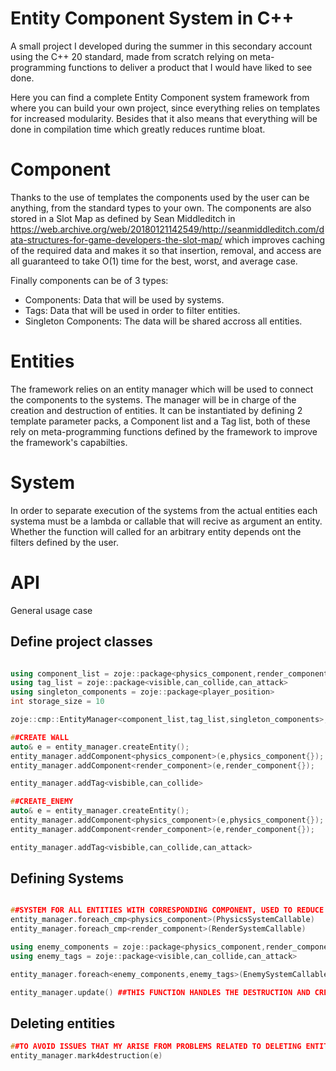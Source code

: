 # Entity Component System in C++

A small project I developed during the summer in this secondary account using the C++ 20 standard, made from scratch relying on meta-programming functions to deliver a product that I would have liked to see done. 

Here you can find a complete Entity Component system framework from where you can build your own project, since everything relies on templates for increased modularity. Besides that it also means that everything will be done in compilation time which greatly reduces runtime bloat.

# Component

Thanks to the use of templates the components used by the user can be anything, from the standard types to your own. The components are also stored in a Slot Map as defined by Sean Middleditch in https://web.archive.org/web/20180121142549/http://seanmiddleditch.com/data-structures-for-game-developers-the-slot-map/ which improves caching of the required data and makes it so that insertion, removal, and access are all guaranteed to take O(1) time for the best, worst, and average case. 

Finally components can be of 3 types:

* Components: Data that will be used by systems.
* Tags: Data that will be used in order to filter entities.
* Singleton Components: The data will be shared accross all entities.

# Entities

The framework relies on an entity manager which will be used to connect the components to the systems. The manager will be in charge of the creation and destruction of entities. It can be instantiated by defining 2 template parameter packs, a Component list and a Tag list, both of these rely on meta-programming functions defined by the framework to improve the framework's capabilties.

# System

In order to separate execution of the systems from the actual entities each systema must be a lambda or callable that will recive as argument an entity. Whether the function will called for an arbitrary entity depends ont the filters defined by the user.

# API
General usage case


## Define project classes 
```cpp

using component_list = zoje::package<physics_component,render_component>
using tag_list = zoje::package<visible,can_collide,can_attack>
using singleton_components = zoje::package<player_position>
int storage_size = 10

zoje::cmp::EntityManager<component_list,tag_list,singleton_components>,size> entity_manager = {}

##CREATE WALL
auto& e = entity_manager.createEntity();
entity_manager.addComponent<physics_component>(e,physics_component{});
entity_manager.addComponent<render_component>(e,render_component{});

entity_manager.addTag<visbible,can_collide>

##CREATE_ENEMY
auto& e = entity_manager.createEntity();
entity_manager.addComponent<physics_component>(e,physics_component{});
entity_manager.addComponent<render_component>(e,render_component{});

entity_manager.addTag<visbible,can_collide,can_attack>
```
## Defining Systems

```cpp

##SYSTEM FOR ALL ENTITIES WITH CORRESPONDING COMPONENT, USED TO REDUCE COMPUTATION COST
entity_manager.foreach_cmp<physics_component>(PhysicsSystemCallable)
entity_manager.foreach_cmp<render_component>(RenderSystemCallable)

using enemy_components = zoje::package<physics_component,render_component>
using enemy_tags = zoje::package<visible,can_collide,can_attack>

entity_manager.foreach<enemy_components,enemy_tags>(EnemySystemCallable)

entity_manager.update() ##THIS FUNCTION HANDLES THE DESTRUCTION AND CREATION OF ENTITIES
```

## Deleting entities

```cpp
##TO AVOID ISSUES THAT MY ARISE FROM PROBLEMS RELATED TO DELETING ENTITIES BEFORE NEEDED USER CAN ONLY MARK ENTITIES FOR DESTRUCTION 
entity_manager.mark4destruction(e)

```
